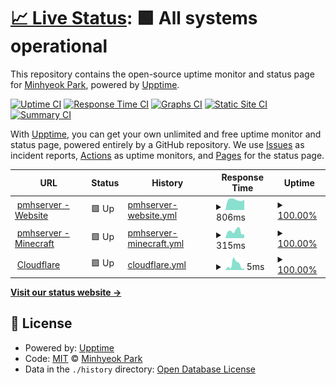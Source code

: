 # [📈 Live Status](https://status.shutupandtakemy.codes): <!--live status--> **🟩 All systems operational**

This repository contains the open-source uptime monitor and status page for [Minhyeok Park](https://pmh.codes), powered by [Upptime](https://github.com/upptime/upptime).

[![Uptime CI](https://github.com/pmh-only/pmhserver-status/workflows/Uptime%20CI/badge.svg)](https://github.com/pmh-only/pmhserver-status/actions?query=workflow%3A%22Uptime+CI%22)
[![Response Time CI](https://github.com/pmh-only/pmhserver-status/workflows/Response%20Time%20CI/badge.svg)](https://github.com/pmh-only/pmhserver-status/actions?query=workflow%3A%22Response+Time+CI%22)
[![Graphs CI](https://github.com/pmh-only/pmhserver-status/workflows/Graphs%20CI/badge.svg)](https://github.com/pmh-only/pmhserver-status/actions?query=workflow%3A%22Graphs+CI%22)
[![Static Site CI](https://github.com/pmh-only/pmhserver-status/workflows/Static%20Site%20CI/badge.svg)](https://github.com/pmh-only/pmhserver-status/actions?query=workflow%3A%22Static+Site+CI%22)
[![Summary CI](https://github.com/pmh-only/pmhserver-status/workflows/Summary%20CI/badge.svg)](https://github.com/pmh-only/pmhserver-status/actions?query=workflow%3A%22Summary+CI%22)

With [Upptime](https://upptime.js.org), you can get your own unlimited and free uptime monitor and status page, powered entirely by a GitHub repository. We use [Issues](https://github.com/pmh-only/pmhserver-status/issues) as incident reports, [Actions](https://github.com/pmh-only/pmhserver-status/actions) as uptime monitors, and [Pages](https://status.shutupandtakemy.codes) for the status page.

<!--start: status pages-->
<!-- This summary is generated by Upptime (https://github.com/upptime/upptime) -->
<!-- Do not edit this manually, your changes will be overwritten -->
<!-- prettier-ignore -->
| URL | Status | History | Response Time | Uptime |
| --- | ------ | ------- | ------------- | ------ |
| <img alt="" src="https://shutupandtakemy.codes/mntserver.png" height="13"> [pmhserver - Website](https://shutupandtakemy.codes) | 🟩 Up | [pmhserver-website.yml](https://github.com/pmh-only/pmhserver-status/commits/HEAD/history/pmhserver-website.yml) | <details><summary><img alt="Response time graph" src="./graphs/pmhserver-website/response-time-week.png" height="20"> 806ms</summary><br><a href="https://status.shutupandtakemy.codes/history/pmhserver-website"><img alt="Response time 778" src="https://img.shields.io/endpoint?url=https%3A%2F%2Fraw.githubusercontent.com%2Fpmh-only%2Fpmhserver-status%2FHEAD%2Fapi%2Fpmhserver-website%2Fresponse-time.json"></a><br><a href="https://status.shutupandtakemy.codes/history/pmhserver-website"><img alt="24-hour response time 816" src="https://img.shields.io/endpoint?url=https%3A%2F%2Fraw.githubusercontent.com%2Fpmh-only%2Fpmhserver-status%2FHEAD%2Fapi%2Fpmhserver-website%2Fresponse-time-day.json"></a><br><a href="https://status.shutupandtakemy.codes/history/pmhserver-website"><img alt="7-day response time 806" src="https://img.shields.io/endpoint?url=https%3A%2F%2Fraw.githubusercontent.com%2Fpmh-only%2Fpmhserver-status%2FHEAD%2Fapi%2Fpmhserver-website%2Fresponse-time-week.json"></a><br><a href="https://status.shutupandtakemy.codes/history/pmhserver-website"><img alt="30-day response time 781" src="https://img.shields.io/endpoint?url=https%3A%2F%2Fraw.githubusercontent.com%2Fpmh-only%2Fpmhserver-status%2FHEAD%2Fapi%2Fpmhserver-website%2Fresponse-time-month.json"></a><br><a href="https://status.shutupandtakemy.codes/history/pmhserver-website"><img alt="1-year response time 778" src="https://img.shields.io/endpoint?url=https%3A%2F%2Fraw.githubusercontent.com%2Fpmh-only%2Fpmhserver-status%2FHEAD%2Fapi%2Fpmhserver-website%2Fresponse-time-year.json"></a></details> | <details><summary><a href="https://status.shutupandtakemy.codes/history/pmhserver-website">100.00%</a></summary><a href="https://status.shutupandtakemy.codes/history/pmhserver-website"><img alt="All-time uptime 100.00%" src="https://img.shields.io/endpoint?url=https%3A%2F%2Fraw.githubusercontent.com%2Fpmh-only%2Fpmhserver-status%2FHEAD%2Fapi%2Fpmhserver-website%2Fuptime.json"></a><br><a href="https://status.shutupandtakemy.codes/history/pmhserver-website"><img alt="24-hour uptime 100.00%" src="https://img.shields.io/endpoint?url=https%3A%2F%2Fraw.githubusercontent.com%2Fpmh-only%2Fpmhserver-status%2FHEAD%2Fapi%2Fpmhserver-website%2Fuptime-day.json"></a><br><a href="https://status.shutupandtakemy.codes/history/pmhserver-website"><img alt="7-day uptime 100.00%" src="https://img.shields.io/endpoint?url=https%3A%2F%2Fraw.githubusercontent.com%2Fpmh-only%2Fpmhserver-status%2FHEAD%2Fapi%2Fpmhserver-website%2Fuptime-week.json"></a><br><a href="https://status.shutupandtakemy.codes/history/pmhserver-website"><img alt="30-day uptime 100.00%" src="https://img.shields.io/endpoint?url=https%3A%2F%2Fraw.githubusercontent.com%2Fpmh-only%2Fpmhserver-status%2FHEAD%2Fapi%2Fpmhserver-website%2Fuptime-month.json"></a><br><a href="https://status.shutupandtakemy.codes/history/pmhserver-website"><img alt="1-year uptime 100.00%" src="https://img.shields.io/endpoint?url=https%3A%2F%2Fraw.githubusercontent.com%2Fpmh-only%2Fpmhserver-status%2FHEAD%2Fapi%2Fpmhserver-website%2Fuptime-year.json"></a></details>
| <img alt="" src="https://www.minecraft.net/etc.clientlibs/minecraft/clientlibs/main/resources/favicon.ico" height="13"> [pmhserver - Minecraft](shutupandtakemy.codes) | 🟩 Up | [pmhserver-minecraft.yml](https://github.com/pmh-only/pmhserver-status/commits/HEAD/history/pmhserver-minecraft.yml) | <details><summary><img alt="Response time graph" src="./graphs/pmhserver-minecraft/response-time-week.png" height="20"> 315ms</summary><br><a href="https://status.shutupandtakemy.codes/history/pmhserver-minecraft"><img alt="Response time 293" src="https://img.shields.io/endpoint?url=https%3A%2F%2Fraw.githubusercontent.com%2Fpmh-only%2Fpmhserver-status%2FHEAD%2Fapi%2Fpmhserver-minecraft%2Fresponse-time.json"></a><br><a href="https://status.shutupandtakemy.codes/history/pmhserver-minecraft"><img alt="24-hour response time 179" src="https://img.shields.io/endpoint?url=https%3A%2F%2Fraw.githubusercontent.com%2Fpmh-only%2Fpmhserver-status%2FHEAD%2Fapi%2Fpmhserver-minecraft%2Fresponse-time-day.json"></a><br><a href="https://status.shutupandtakemy.codes/history/pmhserver-minecraft"><img alt="7-day response time 315" src="https://img.shields.io/endpoint?url=https%3A%2F%2Fraw.githubusercontent.com%2Fpmh-only%2Fpmhserver-status%2FHEAD%2Fapi%2Fpmhserver-minecraft%2Fresponse-time-week.json"></a><br><a href="https://status.shutupandtakemy.codes/history/pmhserver-minecraft"><img alt="30-day response time 293" src="https://img.shields.io/endpoint?url=https%3A%2F%2Fraw.githubusercontent.com%2Fpmh-only%2Fpmhserver-status%2FHEAD%2Fapi%2Fpmhserver-minecraft%2Fresponse-time-month.json"></a><br><a href="https://status.shutupandtakemy.codes/history/pmhserver-minecraft"><img alt="1-year response time 293" src="https://img.shields.io/endpoint?url=https%3A%2F%2Fraw.githubusercontent.com%2Fpmh-only%2Fpmhserver-status%2FHEAD%2Fapi%2Fpmhserver-minecraft%2Fresponse-time-year.json"></a></details> | <details><summary><a href="https://status.shutupandtakemy.codes/history/pmhserver-minecraft">100.00%</a></summary><a href="https://status.shutupandtakemy.codes/history/pmhserver-minecraft"><img alt="All-time uptime 100.00%" src="https://img.shields.io/endpoint?url=https%3A%2F%2Fraw.githubusercontent.com%2Fpmh-only%2Fpmhserver-status%2FHEAD%2Fapi%2Fpmhserver-minecraft%2Fuptime.json"></a><br><a href="https://status.shutupandtakemy.codes/history/pmhserver-minecraft"><img alt="24-hour uptime 100.00%" src="https://img.shields.io/endpoint?url=https%3A%2F%2Fraw.githubusercontent.com%2Fpmh-only%2Fpmhserver-status%2FHEAD%2Fapi%2Fpmhserver-minecraft%2Fuptime-day.json"></a><br><a href="https://status.shutupandtakemy.codes/history/pmhserver-minecraft"><img alt="7-day uptime 100.00%" src="https://img.shields.io/endpoint?url=https%3A%2F%2Fraw.githubusercontent.com%2Fpmh-only%2Fpmhserver-status%2FHEAD%2Fapi%2Fpmhserver-minecraft%2Fuptime-week.json"></a><br><a href="https://status.shutupandtakemy.codes/history/pmhserver-minecraft"><img alt="30-day uptime 100.00%" src="https://img.shields.io/endpoint?url=https%3A%2F%2Fraw.githubusercontent.com%2Fpmh-only%2Fpmhserver-status%2FHEAD%2Fapi%2Fpmhserver-minecraft%2Fuptime-month.json"></a><br><a href="https://status.shutupandtakemy.codes/history/pmhserver-minecraft"><img alt="1-year uptime 100.00%" src="https://img.shields.io/endpoint?url=https%3A%2F%2Fraw.githubusercontent.com%2Fpmh-only%2Fpmhserver-status%2FHEAD%2Fapi%2Fpmhserver-minecraft%2Fuptime-year.json"></a></details>
| <img alt="" src="https://cloudflare.com/favicon.ico" height="13"> [Cloudflare](jack.ns.cloudflare.com) | 🟩 Up | [cloudflare.yml](https://github.com/pmh-only/pmhserver-status/commits/HEAD/history/cloudflare.yml) | <details><summary><img alt="Response time graph" src="./graphs/cloudflare/response-time-week.png" height="20"> 5ms</summary><br><a href="https://status.shutupandtakemy.codes/history/cloudflare"><img alt="Response time 5" src="https://img.shields.io/endpoint?url=https%3A%2F%2Fraw.githubusercontent.com%2Fpmh-only%2Fpmhserver-status%2FHEAD%2Fapi%2Fcloudflare%2Fresponse-time.json"></a><br><a href="https://status.shutupandtakemy.codes/history/cloudflare"><img alt="24-hour response time 2" src="https://img.shields.io/endpoint?url=https%3A%2F%2Fraw.githubusercontent.com%2Fpmh-only%2Fpmhserver-status%2FHEAD%2Fapi%2Fcloudflare%2Fresponse-time-day.json"></a><br><a href="https://status.shutupandtakemy.codes/history/cloudflare"><img alt="7-day response time 5" src="https://img.shields.io/endpoint?url=https%3A%2F%2Fraw.githubusercontent.com%2Fpmh-only%2Fpmhserver-status%2FHEAD%2Fapi%2Fcloudflare%2Fresponse-time-week.json"></a><br><a href="https://status.shutupandtakemy.codes/history/cloudflare"><img alt="30-day response time 5" src="https://img.shields.io/endpoint?url=https%3A%2F%2Fraw.githubusercontent.com%2Fpmh-only%2Fpmhserver-status%2FHEAD%2Fapi%2Fcloudflare%2Fresponse-time-month.json"></a><br><a href="https://status.shutupandtakemy.codes/history/cloudflare"><img alt="1-year response time 5" src="https://img.shields.io/endpoint?url=https%3A%2F%2Fraw.githubusercontent.com%2Fpmh-only%2Fpmhserver-status%2FHEAD%2Fapi%2Fcloudflare%2Fresponse-time-year.json"></a></details> | <details><summary><a href="https://status.shutupandtakemy.codes/history/cloudflare">100.00%</a></summary><a href="https://status.shutupandtakemy.codes/history/cloudflare"><img alt="All-time uptime 100.00%" src="https://img.shields.io/endpoint?url=https%3A%2F%2Fraw.githubusercontent.com%2Fpmh-only%2Fpmhserver-status%2FHEAD%2Fapi%2Fcloudflare%2Fuptime.json"></a><br><a href="https://status.shutupandtakemy.codes/history/cloudflare"><img alt="24-hour uptime 100.00%" src="https://img.shields.io/endpoint?url=https%3A%2F%2Fraw.githubusercontent.com%2Fpmh-only%2Fpmhserver-status%2FHEAD%2Fapi%2Fcloudflare%2Fuptime-day.json"></a><br><a href="https://status.shutupandtakemy.codes/history/cloudflare"><img alt="7-day uptime 100.00%" src="https://img.shields.io/endpoint?url=https%3A%2F%2Fraw.githubusercontent.com%2Fpmh-only%2Fpmhserver-status%2FHEAD%2Fapi%2Fcloudflare%2Fuptime-week.json"></a><br><a href="https://status.shutupandtakemy.codes/history/cloudflare"><img alt="30-day uptime 100.00%" src="https://img.shields.io/endpoint?url=https%3A%2F%2Fraw.githubusercontent.com%2Fpmh-only%2Fpmhserver-status%2FHEAD%2Fapi%2Fcloudflare%2Fuptime-month.json"></a><br><a href="https://status.shutupandtakemy.codes/history/cloudflare"><img alt="1-year uptime 100.00%" src="https://img.shields.io/endpoint?url=https%3A%2F%2Fraw.githubusercontent.com%2Fpmh-only%2Fpmhserver-status%2FHEAD%2Fapi%2Fcloudflare%2Fuptime-year.json"></a></details>

<!--end: status pages-->

[**Visit our status website →**](https://status.shutupandtakemy.codes)

## 📄 License

- Powered by: [Upptime](https://github.com/upptime/upptime)
- Code: [MIT](./LICENSE) © [Minhyeok Park](https://pmh.codes)
- Data in the `./history` directory: [Open Database License](https://opendatacommons.org/licenses/odbl/1-0/)

